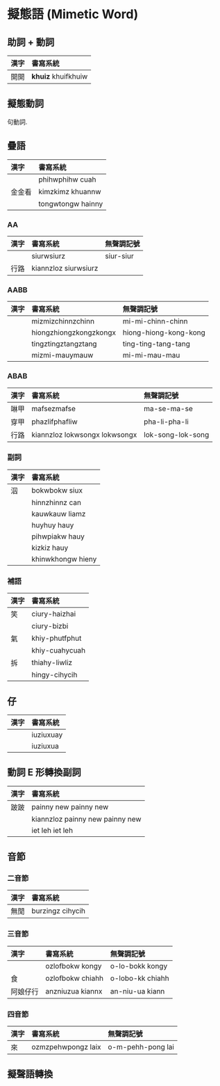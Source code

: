 # 擬態語 (Mimetic Word)

## 助詞 + 動詞

| 漢字 | 書寫系統 |
| :--- | :--- |
| 開開 | **khuiz** khuifkhuiw |

## 擬態動詞

句動詞.

## 疊語

| 漢字 | 書寫系統 |
| :--- | :--- |
|| phihwphihw cuah |
| 金金看 | kimzkimz khuannw |
|| tongwtongw hainny |

### AA

| 漢字 | 書寫系統 | 無聲調記號 |
| :--- | :--- | :--- |
|| siurwsiurz | siur-siur |
| 行路 | kiannzloz siurwsiurz ||

### AABB

| 漢字 | 書寫系統 | 無聲調記號 |
| :--- | :--- | :--- |
|| mizmizchinnzchinn | mi-mi-chinn-chinn |
|| hiongzhiongzkongzkongx | hiong-hiong-kong-kong |
|| tingztingztangztang | ting-ting-tang-tang |
|| mizmi-mauymauw | mi-mi-mau-mau |

### ABAB

| 漢字 | 書寫系統 | 無聲調記號 |
| :--- | :--- | :--- |
| 啉甲 | mafsezmafse | ma-se-ma-se |
| 穿甲 | phazlifphafliw | pha-li-pha-li |
| 行路 | kiannzloz lokwsongx lokwsongx | lok-song-lok-song |

### 副詞

| 漢字 | 書寫系統 |
| :--- | :--- |
| 泅 | bokwbokw siux |
|| hinnzhinnz can |
|| kauwkauw liamz |
|| huyhuy hauy |
|| pihwpiakw hauy |
|| kizkiz hauy |
|| khinwkhongw hieny |

### 補語

| 漢字 | 書寫系統 |
| :--- | :--- |
| 笑 | ciury-haizhai |
|| ciury-bizbi |
| 氣 | khiy-phutfphut |
|| khiy-cuahycuah |
| 拆 | thiahy-liwliz |
|| hingy-cihycih |

## 仔

| 漢字 | 書寫系統 |
| :--- | :--- |
|| iuziuxuay |
|| iuziuxua |

## 動詞 E 形轉換副詞

| 漢字 | 書寫系統 |
| :--- | :--- |
| 跛跛 | painny new painny new |
|| kiannzloz painny new painny new |
|| iet leh iet leh |

## 音節

### 二音節

| 漢字 | 書寫系統 |
| :--- | :--- |
| 無閒 | burzingz cihycih |

### 三音節

| 漢字 | 書寫系統 | 無聲調記號 |
| :--- | :--- | :--- |
|| ozlofbokw kongy | o-lo-bokk kongy |
| 食 | ozlofbokw chiahh | o-lobo-kk chiahh |
| 阿娘仔行 | anzniuzua kiannx | an-niu-ua kiann |

### 四音節

| 漢字 | 書寫系統 | 無聲調記號 |
| :--- | :--- | :--- |
| 來 | ozmzpehwpongz laix | o-m-pehh-pong lai |

## 擬聲語轉換
